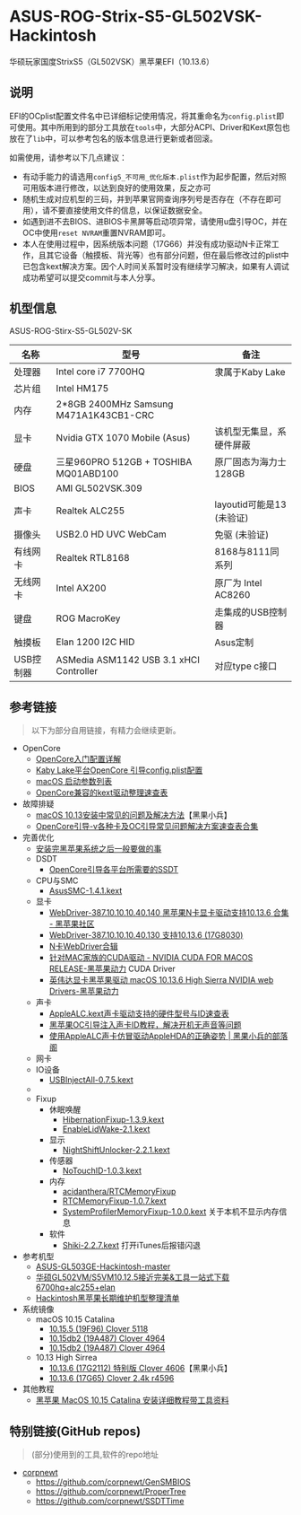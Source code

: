 # ASUS-ROG-Strix-S5-GL502VSK-Hackintosh
 华硕玩家国度StrixS5（GL502VSK）黑苹果EFI（10.13.6）

## 说明

EFI的OCplist配置文件名中已详细标记使用情况，将其重命名为`config.plist`即可使用。其中所用到的部分工具放在`tools`中，大部分ACPI、Driver和Kext原包也放在了`lib`中，可以参考包名的版本信息进行更新或者回滚。

如需使用，请参考以下几点建议：

- 有动手能力的请选用`config5_不可用_优化版本.plist`作为起步配置，然后对照可用版本进行修改，以达到良好的使用效果，反之亦可
- 随机生成对应机型的三码，并到苹果官网查询序列号是否存在（不存在即可用），请不要直接使用文件的信息，以保证数据安全。
- 如遇到进不去BIOS、进BIOS卡黑屏等启动项异常，请使用u盘引导OC，并在OC中使用`reset NVRAM`重置NVRAM即可。
- 本人在使用过程中，因系统版本问题（17G66）并没有成功驱动N卡正常工作，且其它设备（触摸板、背光等）也有部分问题，但在最后修改过的plist中已包含kext解决方案。因个人时间关系暂时没有继续学习解决，如果有人调试成功希望可以提交commit与本人分享。

## 机型信息

ASUS-ROG-Stirx-S5-GL502V-SK

| 名称      | 型号                                    | 备注                      |
| --------- | --------------------------------------- | ------------------------- |
| 处理器    | Intel core i7 7700HQ                    | 隶属于Kaby Lake           |
| 芯片组    | Intel HM175                             |                           |
| 内存      | 2*8GB 2400MHz Samsung M471A1K43CB1-CRC  |                           |
| 显卡      | Nvidia GTX 1070 Mobile (Asus)           | 该机型无集显，系硬件屏蔽  |
| 硬盘      | 三星960PRO 512GB + TOSHIBA MQ01ABD100   | 原厂固态为海力士128GB     |
| BIOS      | AMI GL502VSK.309                        |                           |
| 声卡      | Realtek ALC255                          | layoutid可能是13 (未验证) |
| 摄像头    | USB2.0 HD UVC WebCam                    | 免驱 (未验证)             |
| 有线网卡  | Realtek RTL8168                         | 8168与8111同系列          |
| 无线网卡  | Intel AX200                             | 原厂为 Intel AC8260       |
| 键盘      | ROG MacroKey                            | 走集成的USB控制器         |
| 触摸板    | Elan 1200 I2C HID                       | Asus定制                  |
| USB控制器 | ASMedia ASM1142 USB 3.1 xHCI Controller | 对应type c接口            |

## 参考链接

> 以下为部分自用链接，有精力会继续更新。

- OpenCore
  - [OpenCore入门配置详解](http://imacos.top/2020/04/04/1616/)
  - [Kaby Lake平台OpenCore 引导config.plist配置](http://imacos.top/2020/04/14/2151/)
  - [macOS 启动参数列表](https://blog.skk.moe/post/macos-boot-args/)
  - [OpenCore兼容的kext驱动整理速查表](https://www.mfpud.com/topics/1246/)
- 故障排疑
  - [macOS 10.13安装中常见的问题及解决方法](https://blog.daliansky.net/macOS-10.13-installation-of-common-problems-and-solutions.html)【黑果小兵】
  - [OpenCore引导-v各种卡及OC引导常见问题解决方案速查表合集](http://imacos.top/2021/01/19/0154/)
- 完善优化
  - [安装完黑苹果系统之后一般要做的事](https://www.mfpud.com/topics/1177/)
  - DSDT
    - [OpenCore引导各平台所需要的SSDT](http://imacos.top/2020/03/29/ssdt/)
  - CPU与SMC
    - [AsusSMC-1.4.1.kext](http://imacos.top/2021/03/17/asussmc-kext/)
  - 显卡
    - [WebDriver-387.10.10.10.40.140 黑苹果N卡显卡驱动支持10.13.6 合集 - 黑苹果社区](https://osx.cx/webdriver-nv-10-13-6.html)
    - [WebDriver-387.10.10.10.40.130 支持10.13.6 (17G8030)](https://blog.csdn.net/xinlignduyu/article/details/107114671)
    - [N卡WebDriver合辑](http://imacos.top/2019/08/19/nvidia/)
    - [针对MAC家族的CUDA驱动 - NVIDIA CUDA FOR MACOS RELEASE-黑苹果动力](https://www.mfpud.com/topics/107/) CUDA Driver
    - [英伟达显卡黑苹果驱动 macOS 10.13.6 High Sierra NVIDIA web Drivers-黑苹果动力](https://www.mfpud.com/topics/105/)
  - 声卡
    - [AppleALC.kext声卡驱动支持的硬件型号与ID速查表](http://imacos.top/2019/09/07/1920/)
    - [黑苹果OC引导注入声卡ID教程，解决开机无声音等问题](https://blog.csdn.net/iCanCode/article/details/108238079)
    - [使用AppleALC声卡仿冒驱动AppleHDA的正确姿势 | 黑果小兵的部落阁](https://blog.daliansky.net/Use-AppleALC-sound-card-to-drive-the-correct-posture-of-AppleHDA.html)
  - 网卡
  - IO设备
    - [USBInjectAll-0.7.5.kext](http://imacos.top/2019/09/02/0859/)
  - 
  - Fixup
    - 休眠唤醒
      - [HibernationFixup-1.3.9.kext](http://imacos.top/2019/09/16/hibernationfixup-kext/)
      - [EnableLidWake-2.1.kext](http://imacos.top/2021/03/18/enablelidwake-kext/)
    - 显示
      - [NightShiftUnlocker-2.2.1.kext](http://imacos.top/2021/03/20/nightshiftunlocker-2-2-1-kext/)
    - 传感器
      - [NoTouchID-1.0.3.kext](http://imacos.top/2019/09/16/notouchid-kext/)
    - 内存
      - [acidanthera/RTCMemoryFixup](https://github.com/acidanthera/RTCMemoryFixup)
      - [RTCMemoryFixup-1.0.7.kext](http://imacos.top/2020/03/31/rtcmemoryfixup-kext/)
      - [SystemProfilerMemoryFixup-1.0.0.kext](http://imacos.top/2020/03/13/systemprofilermemoryfixup-kext/) 关于本机不显示内存信息
    - 软件
      - [Shiki-2.2.7.kext](http://imacos.top/2020/11/24/shiki-kext/) 打开iTunes后报错闪退
- 参考机型
  - [ASUS-GL503GE-Hackintosh-master](https://github.com/Bimoaryo5/ASUS-GL503GE-Hackintosh-master)
  - [华硕GL502VM/S5VM10.12.5接近完美&工具一站式下载6700hq+alc255+elan](http://bbs.pcbeta.com/viewthread-1750224-1-1.html)
  - [Hackintosh黑苹果长期维护机型整理清单](https://blog.daliansky.net/Hackintosh-long-term-maintenance-model-checklist.html)
- 系统镜像
  - macOS 10.15 Catalina
    - [10.15.5 (19F96) Clover 5118](https://www.winos.vip/843.html)
    - [10.15db2 (19A487) Clover 4964](https://www.seoxiehui.cn/article-142317-1.html)
    - [10.15db2 (19A487) Clover 4964](https://www.cnblogs.com/happy5858/p/11509911.html)
  - 10.13 High Sirrea
    - [10.13.6 (17G2112) 特别版 Clover 4606](https://blog.daliansky.net/macOS-High-Sierra-10.13.6-17G2112-Release-Special-with-Clover-4606-original-mirror.html)【黑果小兵】
    - [10.13.6 (17G65) Clover 2.4k r4596](https://imac.hk/macos-high-sierra-10-13-6-17g65.html)
- 其他教程
  - [黑苹果 MacOS 10.15 Catalina 安装详细教程带工具资料](https://blog.csdn.net/qq_28735663/article/details/99695786)

## 特别链接(GitHub repos)
> (部分)使用到的工具,软件的repo地址
- [corpnewt](https://github.com/corpnewt)
  - https://github.com/corpnewt/GenSMBIOS
  - https://github.com/corpnewt/ProperTree
  - https://github.com/corpnewt/SSDTTime
